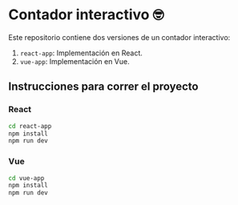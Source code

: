 # Contador interactivo 🤓

Este repositorio contiene dos versiones de un contador interactivo:

1. `react-app`: Implementación en React. 
2. `vue-app`: Implementación en Vue.

## Instrucciones para correr el proyecto

### React

```bash
cd react-app
npm install
npm run dev
```

### Vue

```bash
cd vue-app
npm install
npm run dev
```


